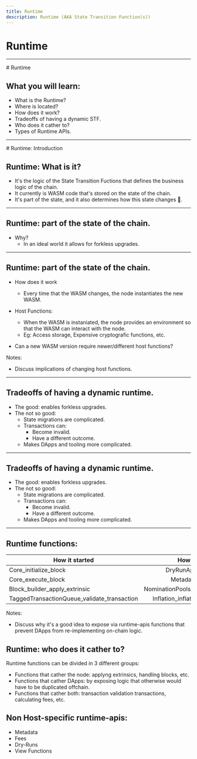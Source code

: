 ```yaml
---
title: Runtime
description: Runtime (AKA State Transition Function(s))
---
```


# Runtime

---

# Runtime

## What you will learn:

- What is the Runtime?
- Where is located?
- How does it work?
- Tradeoffs of having a dynamic STF.
- Who does it cather to?
- Types of Runtime APIs.

---

# Runtime: Introduction

## Runtime: What is it?

- It's the logic of the State Transition Fuctions that defines the business logic of the chain.
- It currently is WASM code that's stored on the state of the chain.
- It's part of the state, and it also determines how this state changes 🤯.

---

## Runtime: part of the state of the chain.

- Why?
  - In an ideal world it allows for forkless upgrades.<!-- .element: class="fragment" -->

---

## Runtime: part of the state of the chain.

- How does it work

  - Every time that the WASM changes, the node instantiates the new WASM.

- Host Functions:

  - When the WASM is instaniated, the node provides an environment so that the WASM can interact with the node.
  - Eg: Access storage, Expensive cryptografic functions, etc.

- Can a new WASM version require newer/different host functions?

Notes:

- Discuss implications of changing host functions.

---

## Tradeoffs of having a dynamic runtime.

- The good: enables forkless upgrades.
- The not so good:
  - State migrations are complicated.
  - Transactions can:
    - Become invalid.
    - Have a different outcome.
  - Makes DApps and tooling more complicated.

---

## Tradeoffs of having a dynamic runtime.

- The good: enables forkless upgrades.
- The not so good:
  - State migrations are complicated.
  - Transactions can:
    - Become invalid.
    - Have a different outcome.
  - Makes DApps and tooling more complicated.

---

## Runtime functions:

| How it started                              |            How it's going            |
| ------------------------------------------- | :----------------------------------: |
| Core_initialize_block                       |        DryRunApi_dry_run_call        |
| Core_execute_block                          |          Metadata_metadata           |
| Block_builder_apply_extrinsic               | NominationPoolsApi_points_to_balance |
| TaggedTransactionQueue_validate_transaction | Inflation_inflation_prediction_info  |

Notes:

- Discuss why it's a good idea to expose via runtime-apis functions that
  prevent DApps from re-implementing on-chain logic.

## Runtime: who does it cather to?

Runtime functions can be divided in 3 different groups:

- Functions that cather the node: applyng extrinsics, handling blocks, etc.
- Functions that cather DApps: by exposing logic that otherwise would have to be duplicated offchain.
- Functions that cather both: transaction validation transactions, calculating fees, etc.

## Non Host-specific runtime-apis:

- Metadata
- Fees
- Dry-Runs
- View Functions
